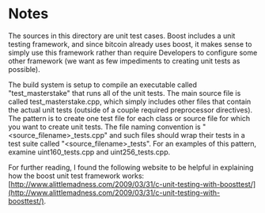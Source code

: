 # Notes
The sources in this directory are unit test cases.  Boost includes a
unit testing framework, and since bitcoin already uses boost, it makes
sense to simply use this framework rather than require Developers to
configure some other framework (we want as few impediments to creating
unit tests as possible).

The build system is setup to compile an executable called "test_masterstake"
that runs all of the unit tests.  The main source file is called
test_masterstake.cpp, which simply includes other files that contain the
actual unit tests (outside of a couple required preprocessor
directives).  The pattern is to create one test file for each class or
source file for which you want to create unit tests.  The file naming
convention is "<source_filename>_tests.cpp" and such files should wrap
their tests in a test suite called "<source_filename>_tests".  For an
examples of this pattern, examine uint160_tests.cpp and
uint256_tests.cpp.

For further reading, I found the following website to be helpful in
explaining how the boost unit test framework works:
[http://www.alittlemadness.com/2009/03/31/c-unit-testing-with-boosttest/](http://www.alittlemadness.com/2009/03/31/c-unit-testing-with-boosttest/).